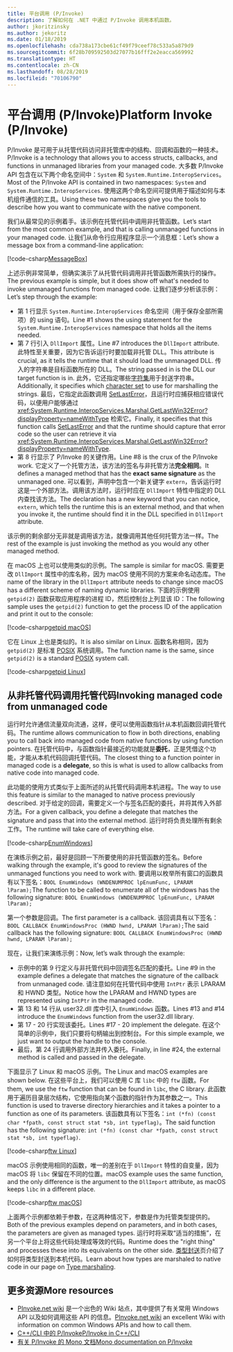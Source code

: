 ```yaml
---
title: 平台调用 (P/Invoke)
description: 了解如何在 .NET 中通过 P/Invoke 调用本机函数。
author: jkoritzinsky
ms.author: jekoritz
ms.date: 01/18/2019
ms.openlocfilehash: cda738a173cbe61cf49f79ceef78c533a5a879d9
ms.sourcegitcommit: 6f28b709592503d27077b16fff2e2eacca569992
ms.translationtype: HT
ms.contentlocale: zh-CN
ms.lasthandoff: 08/28/2019
ms.locfileid: "70106790"
---
```

# <a name="platform-invoke-pinvoke"></a><span data-ttu-id="42a7e-103">平台调用 (P/Invoke)</span><span class="sxs-lookup"><span data-stu-id="42a7e-103">Platform Invoke (P/Invoke)</span></span>

<span data-ttu-id="42a7e-104">P/Invoke 是可用于从托管代码访问非托管库中的结构、回调和函数的一种技术。</span><span class="sxs-lookup"><span data-stu-id="42a7e-104">P/Invoke is a technology that allows you to access structs, callbacks, and functions in unmanaged libraries from your managed code.</span></span> <span data-ttu-id="42a7e-105">大多数 P/Invoke API 包含在以下两个命名空间中：`System` 和 `System.Runtime.InteropServices`。</span><span class="sxs-lookup"><span data-stu-id="42a7e-105">Most of the P/Invoke API is contained in two namespaces: `System` and `System.Runtime.InteropServices`.</span></span> <span data-ttu-id="42a7e-106">使用这两个命名空间可提供用于描述如何与本机组件通信的工具。</span><span class="sxs-lookup"><span data-stu-id="42a7e-106">Using these two namespaces give you the tools to describe how you want to communicate with the native component.</span></span>

<span data-ttu-id="42a7e-107">我们从最常见的示例着手。该示例在托管代码中调用非托管函数。</span><span class="sxs-lookup"><span data-stu-id="42a7e-107">Let’s start from the most common example, and that is calling unmanaged functions in your managed code.</span></span> <span data-ttu-id="42a7e-108">让我们从命令行应用程序显示一个消息框：</span><span class="sxs-lookup"><span data-stu-id="42a7e-108">Let’s show a message box from a command-line application:</span></span>

[!code-csharp[MessageBox](~/samples/snippets/standard/interop/pinvoke/messagebox.cs)]

<span data-ttu-id="42a7e-109">上述示例非常简单，但确实演示了从托管代码调用非托管函数所需执行的操作。</span><span class="sxs-lookup"><span data-stu-id="42a7e-109">The previous example is simple, but it does show off what's needed to invoke unmanaged functions from managed code.</span></span> <span data-ttu-id="42a7e-110">让我们逐步分析该示例：</span><span class="sxs-lookup"><span data-stu-id="42a7e-110">Let’s step through the example:</span></span>

- <span data-ttu-id="42a7e-111">第 1 行显示 `System.Runtime.InteropServices` 命名空间（用于保存全部所需项）的 using 语句。</span><span class="sxs-lookup"><span data-stu-id="42a7e-111">Line #1 shows the using statement for the `System.Runtime.InteropServices` namespace that holds all the items needed.</span></span>
- <span data-ttu-id="42a7e-112">第 7 行引入 `DllImport` 属性。</span><span class="sxs-lookup"><span data-stu-id="42a7e-112">Line #7 introduces the `DllImport` attribute.</span></span> <span data-ttu-id="42a7e-113">此特性至关重要，因为它告诉运行时要加载非托管 DLL。</span><span class="sxs-lookup"><span data-stu-id="42a7e-113">This attribute is crucial, as it tells the runtime that it should load the unmanaged DLL.</span></span> <span data-ttu-id="42a7e-114">传入的字符串是目标函数所在的 DLL。</span><span class="sxs-lookup"><span data-stu-id="42a7e-114">The string passed in is the DLL our target function is in.</span></span> <span data-ttu-id="42a7e-115">此外，它还指定哪些[字符集](./charset.md)用于封送字符串。</span><span class="sxs-lookup"><span data-stu-id="42a7e-115">Additionally, it specifies which [character set](./charset.md) to use for marshalling the strings.</span></span> <span data-ttu-id="42a7e-116">最后，它指定此函数调用 [SetLastError](/windows/desktop/api/errhandlingapi/nf-errhandlingapi-setlasterror)，且运行时应捕获相应错误代码，以便用户能够通过 <xref:System.Runtime.InteropServices.Marshal.GetLastWin32Error?displayProperty=nameWithType> 检索它。</span><span class="sxs-lookup"><span data-stu-id="42a7e-116">Finally, it specifies that this function calls [SetLastError](/windows/desktop/api/errhandlingapi/nf-errhandlingapi-setlasterror) and that the runtime should capture that error code so the user can retrieve it via <xref:System.Runtime.InteropServices.Marshal.GetLastWin32Error?displayProperty=nameWithType>.</span></span>
- <span data-ttu-id="42a7e-117">第 8 行显示了 P/Invoke 的关键作用。</span><span class="sxs-lookup"><span data-stu-id="42a7e-117">Line #8 is the crux of the P/Invoke work.</span></span> <span data-ttu-id="42a7e-118">它定义了一个托管方法，该方法的签名与非托管方法**完全相同**。</span><span class="sxs-lookup"><span data-stu-id="42a7e-118">It defines a managed method that has the **exact same signature** as the unmanaged one.</span></span> <span data-ttu-id="42a7e-119">可以看到，声明中包含一个新关键字 `extern`，告诉运行时这是一个外部方法。调用该方法时，运行时应在 `DllImport` 特性中指定的 DLL 内查找该方法。</span><span class="sxs-lookup"><span data-stu-id="42a7e-119">The declaration has a new keyword that you can notice, `extern`, which tells the runtime this is an external method, and that when you invoke it, the runtime should find it in the DLL specified in `DllImport` attribute.</span></span>

<span data-ttu-id="42a7e-120">该示例的剩余部分无非就是调用该方法，就像调用其他任何托管方法一样。</span><span class="sxs-lookup"><span data-stu-id="42a7e-120">The rest of the example is just invoking the method as you would any other managed method.</span></span>

<span data-ttu-id="42a7e-121">在 macOS 上也可以使用类似的示例。</span><span class="sxs-lookup"><span data-stu-id="42a7e-121">The sample is similar for macOS.</span></span> <span data-ttu-id="42a7e-122">需要更改 `DllImport` 属性中的库名称，因为 macOS 使用不同的方案来命名动态库。</span><span class="sxs-lookup"><span data-stu-id="42a7e-122">The name of the library in the `DllImport` attribute needs to change since macOS has a different scheme of naming dynamic libraries.</span></span> <span data-ttu-id="42a7e-123">下面的示例使用 `getpid(2)` 函数获取应用程序的进程 ID，然后控制台上列显该 ID：</span><span class="sxs-lookup"><span data-stu-id="42a7e-123">The following sample uses the `getpid(2)` function to get the process ID of the application and print it out to the console:</span></span>

[!code-csharp[getpid macOS](~/samples/snippets/standard/interop/pinvoke/getpid-macos.cs)]

<span data-ttu-id="42a7e-124">它在 Linux 上也是类似的。</span><span class="sxs-lookup"><span data-stu-id="42a7e-124">It is also similar on Linux.</span></span> <span data-ttu-id="42a7e-125">函数名称相同，因为 `getpid(2)` 是标准 [POSIX](https://en.wikipedia.org/wiki/POSIX) 系统调用。</span><span class="sxs-lookup"><span data-stu-id="42a7e-125">The function name is the same, since `getpid(2)` is a standard [POSIX](https://en.wikipedia.org/wiki/POSIX) system call.</span></span>

[!code-csharp[getpid Linux](~/samples/snippets/standard/interop/pinvoke/getpid-linux.cs)]

## <a name="invoking-managed-code-from-unmanaged-code"></a><span data-ttu-id="42a7e-126">从非托管代码调用托管代码</span><span class="sxs-lookup"><span data-stu-id="42a7e-126">Invoking managed code from unmanaged code</span></span>

<span data-ttu-id="42a7e-127">运行时允许通信流量双向流通，这样，便可以使用函数指针从本机函数回调托管代码。</span><span class="sxs-lookup"><span data-stu-id="42a7e-127">The runtime allows communication to flow in both directions, enabling you to call back into managed code from native functions by using function pointers.</span></span> <span data-ttu-id="42a7e-128">在托管代码中，与函数指针最接近的功能就是**委托**，正是凭借这个功能，才能从本机代码回调托管代码。</span><span class="sxs-lookup"><span data-stu-id="42a7e-128">The closest thing to a function pointer in managed code is a **delegate**, so this is what is used to allow callbacks from native code into managed code.</span></span>

<span data-ttu-id="42a7e-129">此功能的使用方式类似于上面所述的从托管代码调用本机进程。</span><span class="sxs-lookup"><span data-stu-id="42a7e-129">The way to use this feature is similar to the managed to native process previously described.</span></span> <span data-ttu-id="42a7e-130">对于给定的回调，需要定义一个与签名匹配的委托，并将其传入外部方法。</span><span class="sxs-lookup"><span data-stu-id="42a7e-130">For a given callback, you define a delegate that matches the signature and pass that into the external method.</span></span> <span data-ttu-id="42a7e-131">运行时将负责处理所有剩余工作。</span><span class="sxs-lookup"><span data-stu-id="42a7e-131">The runtime will take care of everything else.</span></span>

[!code-csharp[EnumWindows](~/samples/snippets/standard/interop/pinvoke/enumwindows.cs)]

<span data-ttu-id="42a7e-132">在演练示例之前，最好是回顾一下所要使用的非托管函数的签名。</span><span class="sxs-lookup"><span data-stu-id="42a7e-132">Before walking through the example, it's good to review the signatures of the unmanaged functions you need to work with.</span></span> <span data-ttu-id="42a7e-133">要调用以枚举所有窗口的函数具有以下签名：`BOOL EnumWindows (WNDENUMPROC lpEnumFunc, LPARAM lParam);`</span><span class="sxs-lookup"><span data-stu-id="42a7e-133">The function to be called to enumerate all of the windows has the following signature: `BOOL EnumWindows (WNDENUMPROC lpEnumFunc, LPARAM lParam);`</span></span>

<span data-ttu-id="42a7e-134">第一个参数是回调。</span><span class="sxs-lookup"><span data-stu-id="42a7e-134">The first parameter is a callback.</span></span> <span data-ttu-id="42a7e-135">该回调具有以下签名：`BOOL CALLBACK EnumWindowsProc (HWND hwnd, LPARAM lParam);`</span><span class="sxs-lookup"><span data-stu-id="42a7e-135">The said callback has the following signature: `BOOL CALLBACK EnumWindowsProc (HWND hwnd, LPARAM lParam);`</span></span>

<span data-ttu-id="42a7e-136">现在，让我们来演练示例：</span><span class="sxs-lookup"><span data-stu-id="42a7e-136">Now, let’s walk through the example:</span></span>

- <span data-ttu-id="42a7e-137">示例中的第 9 行定义与非托管代码中回调签名匹配的委托。</span><span class="sxs-lookup"><span data-stu-id="42a7e-137">Line #9 in the example defines a delegate that matches the signature of the callback from unmanaged code.</span></span> <span data-ttu-id="42a7e-138">请注意如何在托管代码中使用 `IntPtr` 表示 LPARAM 和 HWND 类型。</span><span class="sxs-lookup"><span data-stu-id="42a7e-138">Notice how the LPARAM and HWND types are represented using `IntPtr` in the managed code.</span></span>
- <span data-ttu-id="42a7e-139">第 13 和 14 行从 user32.dll 库中引入 `EnumWindows` 函数。</span><span class="sxs-lookup"><span data-stu-id="42a7e-139">Lines #13 and #14 introduce the `EnumWindows` function from the user32.dll library.</span></span>
- <span data-ttu-id="42a7e-140">第 17 - 20 行实现该委托。</span><span class="sxs-lookup"><span data-stu-id="42a7e-140">Lines #17 - 20 implement the delegate.</span></span> <span data-ttu-id="42a7e-141">在这个简单的示例中，我们只要将句柄输出到控制台。</span><span class="sxs-lookup"><span data-stu-id="42a7e-141">For this simple example, we just want to output the handle to the console.</span></span>
- <span data-ttu-id="42a7e-142">最后，第 24 行调用外部方法并传入委托。</span><span class="sxs-lookup"><span data-stu-id="42a7e-142">Finally, in line #24, the external method is called and passed in the delegate.</span></span>

<span data-ttu-id="42a7e-143">下面显示了 Linux 和 macOS 示例。</span><span class="sxs-lookup"><span data-stu-id="42a7e-143">The Linux and macOS examples are shown below.</span></span> <span data-ttu-id="42a7e-144">在这些平台上，我们可以使用 C 库 `libc` 中的 `ftw` 函数。</span><span class="sxs-lookup"><span data-stu-id="42a7e-144">For them, we use the `ftw` function that can be found in `libc`, the C library.</span></span> <span data-ttu-id="42a7e-145">此函数用于遍历目录层次结构，它使用指向某个函数的指针作为其参数之一。</span><span class="sxs-lookup"><span data-stu-id="42a7e-145">This function is used to traverse directory hierarchies and it takes a pointer to a function as one of its parameters.</span></span> <span data-ttu-id="42a7e-146">该函数具有以下签名：`int (*fn) (const char *fpath, const struct stat *sb, int typeflag)`。</span><span class="sxs-lookup"><span data-stu-id="42a7e-146">The said function has the following signature: `int (*fn) (const char *fpath, const struct stat *sb, int typeflag)`.</span></span>

[!code-csharp[ftw Linux](~/samples/snippets/standard/interop/pinvoke/ftw-linux.cs)]

<span data-ttu-id="42a7e-147">macOS 示例使用相同的函数，唯一的差别在于 `DllImport` 特性的自变量，因为 macOS 将 `libc` 保留在不同的位置。</span><span class="sxs-lookup"><span data-stu-id="42a7e-147">macOS example uses the same function, and the only difference is the argument to the `DllImport` attribute, as macOS keeps `libc` in a different place.</span></span>

[!code-csharp[ftw macOS](~/samples/snippets/standard/interop/pinvoke/ftw-macos.cs)]

<span data-ttu-id="42a7e-148">上面两个示例都依赖于参数，在这两种情况下，参数是作为托管类型提供的。</span><span class="sxs-lookup"><span data-stu-id="42a7e-148">Both of the previous examples depend on parameters, and in both cases, the parameters are given as managed types.</span></span> <span data-ttu-id="42a7e-149">运行时将采取“适当的措施”，在另一个平台上将这些代码处理成等效的代码。</span><span class="sxs-lookup"><span data-stu-id="42a7e-149">Runtime does the "right thing" and processes these into its equivalents on the other side.</span></span> <span data-ttu-id="42a7e-150">[类型封送](type-marshaling.md)页介绍了如何将类型封送到本机代码。</span><span class="sxs-lookup"><span data-stu-id="42a7e-150">Learn about how types are marshaled to native code in our page on [Type marshaling](type-marshaling.md).</span></span>

## <a name="more-resources"></a><span data-ttu-id="42a7e-151">更多资源</span><span class="sxs-lookup"><span data-stu-id="42a7e-151">More resources</span></span>

- <span data-ttu-id="42a7e-152">[PInvoke.net wiki](https://www.pinvoke.net/) 是一个出色的 Wiki 站点，其中提供了有关常用 Windows API 以及如何调用这些 API 的信息。</span><span class="sxs-lookup"><span data-stu-id="42a7e-152">[PInvoke.net wiki](https://www.pinvoke.net/) an excellent Wiki with information on common Windows APIs and how to call them.</span></span>
- [<span data-ttu-id="42a7e-153">C++/CLI 中的 P/Invoke</span><span class="sxs-lookup"><span data-stu-id="42a7e-153">P/Invoke in C++/CLI</span></span>](/cpp/dotnet/native-and-dotnet-interoperability)
- [<span data-ttu-id="42a7e-154">有关 P/Invoke 的 Mono 文档</span><span class="sxs-lookup"><span data-stu-id="42a7e-154">Mono documentation on P/Invoke</span></span>](https://www.mono-project.com/docs/advanced/pinvoke/)
